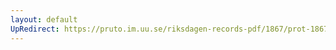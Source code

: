 ```yaml
---
layout: default
UpRedirect: https://pruto.im.uu.se/riksdagen-records-pdf/1867/prot-1867--ak--328/prot-1867--ak--328_058.pdf
---
```


